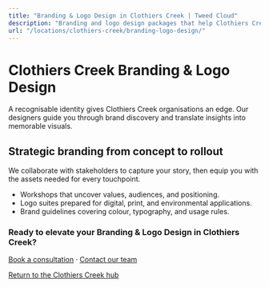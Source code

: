 ```yaml
---
title: "Branding & Logo Design in Clothiers Creek | Tweed Cloud"
description: "Branding and logo design packages that help Clothiers Creek organisations stand out."
url: "/locations/clothiers-creek/branding-logo-design/"
---
```


# Clothiers Creek Branding & Logo Design

A recognisable identity gives Clothiers Creek organisations an edge. Our designers guide you through brand discovery and translate insights into memorable visuals.

## Strategic branding from concept to rollout

We collaborate with stakeholders to capture your story, then equip you with the assets needed for every touchpoint.

- Workshops that uncover values, audiences, and positioning.
- Logo suites prepared for digital, print, and environmental applications.
- Brand guidelines covering colour, typography, and usage rules.

### Ready to elevate your Branding & Logo Design in Clothiers Creek?

[Book a consultation](/consultation/) · [Contact our team](/contact/)

[Return to the Clothiers Creek hub](/locations/clothiers-creek/)
